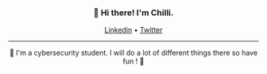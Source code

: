 <h3 align="center">👋 Hi there! I'm Chilli.</h3>
<p align="center">
  <a href="https://www.linkedin.com/in/terence-dufrane/">Linkedin</a> •
  <a href="https://twitter.com/Chilli_psd">Twitter</a>
</p>

---
<p align="center"> 👀 I'm a cybersecurity student. I will do a lot of different things there so have fun ! 👀 </p>
